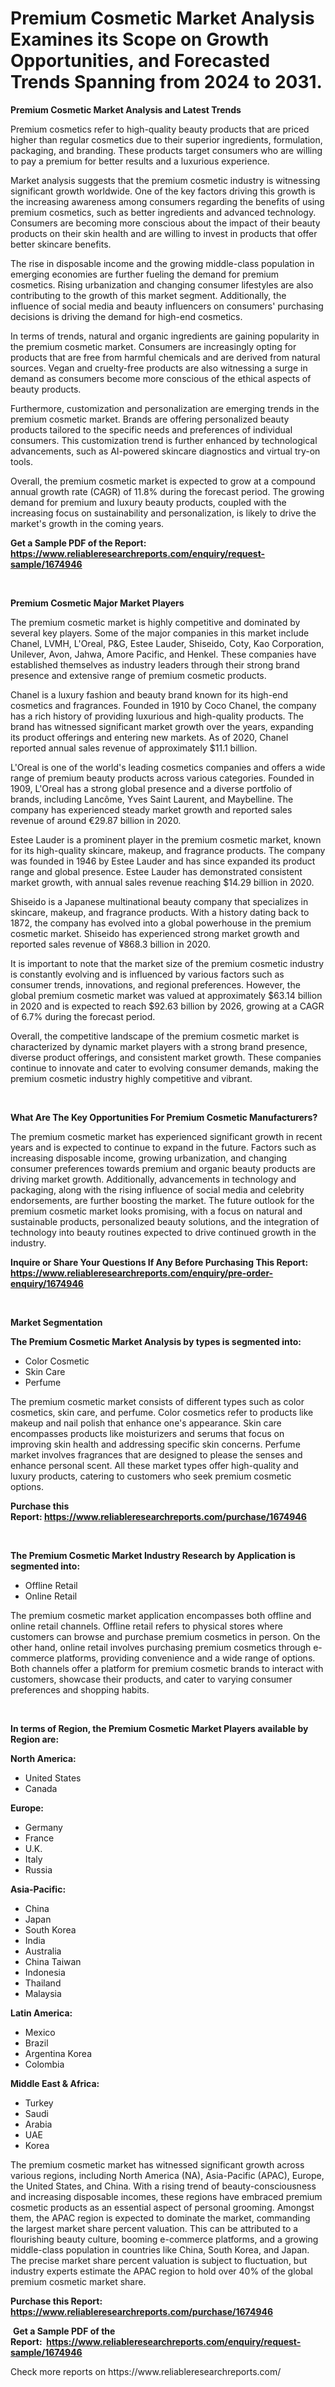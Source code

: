<p><h1>Premium Cosmetic Market Analysis Examines its Scope on Growth Opportunities, and Forecasted Trends Spanning from 2024 to 2031.</h1></p><p><strong>Premium Cosmetic Market Analysis and Latest Trends</strong></p>
<p><p>Premium cosmetics refer to high-quality beauty products that are priced higher than regular cosmetics due to their superior ingredients, formulation, packaging, and branding. These products target consumers who are willing to pay a premium for better results and a luxurious experience.</p><p>Market analysis suggests that the premium cosmetic industry is witnessing significant growth worldwide. One of the key factors driving this growth is the increasing awareness among consumers regarding the benefits of using premium cosmetics, such as better ingredients and advanced technology. Consumers are becoming more conscious about the impact of their beauty products on their skin health and are willing to invest in products that offer better skincare benefits.</p><p>The rise in disposable income and the growing middle-class population in emerging economies are further fueling the demand for premium cosmetics. Rising urbanization and changing consumer lifestyles are also contributing to the growth of this market segment. Additionally, the influence of social media and beauty influencers on consumers' purchasing decisions is driving the demand for high-end cosmetics.</p><p>In terms of trends, natural and organic ingredients are gaining popularity in the premium cosmetic market. Consumers are increasingly opting for products that are free from harmful chemicals and are derived from natural sources. Vegan and cruelty-free products are also witnessing a surge in demand as consumers become more conscious of the ethical aspects of beauty products.</p><p>Furthermore, customization and personalization are emerging trends in the premium cosmetic market. Brands are offering personalized beauty products tailored to the specific needs and preferences of individual consumers. This customization trend is further enhanced by technological advancements, such as AI-powered skincare diagnostics and virtual try-on tools.</p><p>Overall, the premium cosmetic market is expected to grow at a compound annual growth rate (CAGR) of 11.8% during the forecast period. The growing demand for premium and luxury beauty products, coupled with the increasing focus on sustainability and personalization, is likely to drive the market's growth in the coming years.</p></p>
<p><strong>Get a Sample PDF of the Report:&nbsp; <a href="https://www.reliableresearchreports.com/enquiry/request-sample/1674946">https://www.reliableresearchreports.com/enquiry/request-sample/1674946</a></strong></p>
<p>&nbsp;</p>
<p><strong>Premium Cosmetic Major Market Players</strong></p>
<p><p>The premium cosmetic market is highly competitive and dominated by several key players. Some of the major companies in this market include Chanel, LVMH, L'Oreal, P&G, Estee Lauder, Shiseido, Coty, Kao Corporation, Unilever, Avon, Jahwa, Amore Pacific, and Henkel. These companies have established themselves as industry leaders through their strong brand presence and extensive range of premium cosmetic products.</p><p>Chanel is a luxury fashion and beauty brand known for its high-end cosmetics and fragrances. Founded in 1910 by Coco Chanel, the company has a rich history of providing luxurious and high-quality products. The brand has witnessed significant market growth over the years, expanding its product offerings and entering new markets. As of 2020, Chanel reported annual sales revenue of approximately $11.1 billion.</p><p>L'Oreal is one of the world's leading cosmetics companies and offers a wide range of premium beauty products across various categories. Founded in 1909, L'Oreal has a strong global presence and a diverse portfolio of brands, including Lancôme, Yves Saint Laurent, and Maybelline. The company has experienced steady market growth and reported sales revenue of around €29.87 billion in 2020.</p><p>Estee Lauder is a prominent player in the premium cosmetic market, known for its high-quality skincare, makeup, and fragrance products. The company was founded in 1946 by Estee Lauder and has since expanded its product range and global presence. Estee Lauder has demonstrated consistent market growth, with annual sales revenue reaching $14.29 billion in 2020.</p><p>Shiseido is a Japanese multinational beauty company that specializes in skincare, makeup, and fragrance products. With a history dating back to 1872, the company has evolved into a global powerhouse in the premium cosmetic market. Shiseido has experienced strong market growth and reported sales revenue of ¥868.3 billion in 2020.</p><p>It is important to note that the market size of the premium cosmetic industry is constantly evolving and is influenced by various factors such as consumer trends, innovations, and regional preferences. However, the global premium cosmetic market was valued at approximately $63.14 billion in 2020 and is expected to reach $92.63 billion by 2026, growing at a CAGR of 6.7% during the forecast period.</p><p>Overall, the competitive landscape of the premium cosmetic market is characterized by dynamic market players with a strong brand presence, diverse product offerings, and consistent market growth. These companies continue to innovate and cater to evolving consumer demands, making the premium cosmetic industry highly competitive and vibrant.</p></p>
<p>&nbsp;</p>
<p><strong>What Are The Key Opportunities For Premium Cosmetic Manufacturers?</strong></p>
<p><p>The premium cosmetic market has experienced significant growth in recent years and is expected to continue to expand in the future. Factors such as increasing disposable income, growing urbanization, and changing consumer preferences towards premium and organic beauty products are driving market growth. Additionally, advancements in technology and packaging, along with the rising influence of social media and celebrity endorsements, are further boosting the market. The future outlook for the premium cosmetic market looks promising, with a focus on natural and sustainable products, personalized beauty solutions, and the integration of technology into beauty routines expected to drive continued growth in the industry.</p></p>
<p><strong>Inquire or Share Your Questions If Any Before Purchasing This Report: <a href="https://www.reliableresearchreports.com/enquiry/pre-order-enquiry/1674946">https://www.reliableresearchreports.com/enquiry/pre-order-enquiry/1674946</a></strong></p>
<p>&nbsp;</p>
<p><strong>Market Segmentation</strong></p>
<p><strong>The Premium Cosmetic Market Analysis by types is segmented into:</strong></p>
<p><ul><li>Color Cosmetic</li><li>Skin Care</li><li>Perfume</li></ul></p>
<p><p>The premium cosmetic market consists of different types such as color cosmetics, skin care, and perfume. Color cosmetics refer to products like makeup and nail polish that enhance one's appearance. Skin care encompasses products like moisturizers and serums that focus on improving skin health and addressing specific skin concerns. Perfume market involves fragrances that are designed to please the senses and enhance personal scent. All these market types offer high-quality and luxury products, catering to customers who seek premium cosmetic options.</p></p>
<p><strong>Purchase this Report:&nbsp;<a href="https://www.reliableresearchreports.com/purchase/1674946">https://www.reliableresearchreports.com/purchase/1674946</a></strong></p>
<p>&nbsp;</p>
<p><strong>The Premium Cosmetic Market Industry Research by Application is segmented into:</strong></p>
<p><ul><li>Offline Retail</li><li>Online Retail</li></ul></p>
<p><p>The premium cosmetic market application encompasses both offline and online retail channels. Offline retail refers to physical stores where customers can browse and purchase premium cosmetics in person. On the other hand, online retail involves purchasing premium cosmetics through e-commerce platforms, providing convenience and a wide range of options. Both channels offer a platform for premium cosmetic brands to interact with customers, showcase their products, and cater to varying consumer preferences and shopping habits.</p></p>
<p>&nbsp;</p>
<p><strong>In terms of Region, the Premium Cosmetic Market Players available by Region are:</strong></p>
<p>
    <p> <strong> North America: </strong>
        <ul>
            <li>United States</li>
            <li>Canada</li>
        </ul>
        </p> 
    <p> <strong> Europe: </strong>
        <ul>
            <li>Germany</li>
            <li>France</li>
            <li>U.K.</li>
            <li>Italy</li>
            <li>Russia</li>
        </ul>
        </p> 
    <p> <strong> Asia-Pacific: </strong>
        <ul>
            <li>China</li>
            <li>Japan</li>
            <li>South Korea</li>
            <li>India</li>
            <li>Australia</li>
            <li>China Taiwan</li>
            <li>Indonesia</li>
            <li>Thailand</li>
            <li>Malaysia</li>
        </ul>
        </p> 
    <p> <strong> Latin America: </strong>
        <ul>
            <li>Mexico</li>
            <li>Brazil</li>
            <li>Argentina Korea</li>
            <li>Colombia</li>
        </ul>
        </p> 
    <p> <strong> Middle East & Africa: </strong>
        <ul>
            <li>Turkey</li>
            <li>Saudi</li>
            <li>Arabia</li>
            <li>UAE</li>
            <li>Korea</li>
        </ul>
    </p>
    </p>
<p><p>The premium cosmetic market has witnessed significant growth across various regions, including North America (NA), Asia-Pacific (APAC), Europe, the United States, and China. With a rising trend of beauty-consciousness and increasing disposable incomes, these regions have embraced premium cosmetic products as an essential aspect of personal grooming. Amongst them, the APAC region is expected to dominate the market, commanding the largest market share percent valuation. This can be attributed to a flourishing beauty culture, booming e-commerce platforms, and a growing middle-class population in countries like China, South Korea, and Japan. The precise market share percent valuation is subject to fluctuation, but industry experts estimate the APAC region to hold over 40% of the global premium cosmetic market share.</p></p>
<p><strong>Purchase this Report: <a href="https://www.reliableresearchreports.com/purchase/1674946">https://www.reliableresearchreports.com/purchase/1674946</a></strong></p>
<p>&nbsp;<strong>Get a Sample PDF of the Report:&nbsp;&nbsp;<a href="https://www.reliableresearchreports.com/enquiry/request-sample/1674946">https://www.reliableresearchreports.com/enquiry/request-sample/1674946</a></strong></p>
<p><strong></strong></p>
<p>Check more reports on https://www.reliableresearchreports.com/</p>